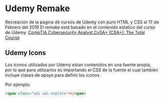 # Udemy Remake

Recreación de la pagina de cursos de Udemy con puro HTML y CSS al 17 de Febrero del 2019
El remake está basado en el contenido estatico del curso de Udemy: [CompTIA Cybersecurity Analyst CySA+ (CSA+): The Total Course](https://www.udemy.com/comptia-cybersecurity-analyst-csa-cs0-001-the-total-course/)

## Udemy Icons

Los iconos utilizados por Udemy estan contenidos en una fuente propia, por lo que para utilizarlos es importando el CSS de la fuente el cual también incluye clases de apoyo para definir los iconos

Por ejemplo:

```html
<span class="udi udi-explore"></span>
```